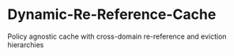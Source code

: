 # Dynamic-Re-Reference-Cache
Policy agnostic cache with cross-domain re-reference and eviction hierarchies
